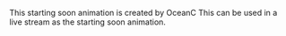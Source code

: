 This starting soon animation is created by OceanC
This can be used in a live stream as the starting soon animation.
